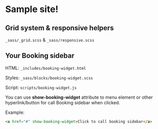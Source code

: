 # Sample site!

Grid system & responsive helpers
---

`_sass/_grid.scss` & `_sass/responsive.scss`


**Your Booking** sidebar
---
HTML: `_includes/booking-widget.html`

Styles: `_sass/blocks/booking-widget.scss`

Script: `scripts/booking-widget.js`

You can use **show-booking-widget** attribute to menu element or other hyperlink/button for call Booking sidebar when clicked.

Example:
```html
<a href="#" show-booking-widget>Click to call booking sidebar</a>
```
